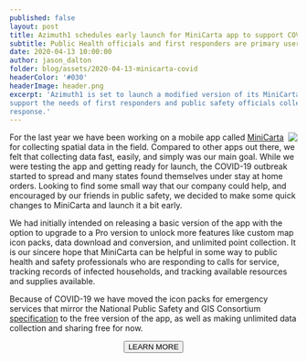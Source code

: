 ```yaml
---
published: false
layout: post
title: Azimuth1 schedules early launch for MiniCarta app to support COVID response
subtitle: Public Health officials and first responders are primary users.
date: 2020-04-13 10:00:00
author: jason_dalton
folder: blog/assets/2020-04-13-minicarta-covid
headerColor: '#030'
headerImage: header.png
excerpt: 'Azimuth1 is set to launch a modified version of its MiniCarta team mapping mobile app this week to
support the needs of first responders and public safety officials collecting data on COVID-19 outbreak and
response.'
---
```

<img style="float: right" src="{{site.baseurl}}/{{page.folder}}/minicarta-screen.png">For the last year we have been working on a mobile app called <a href="http://www.minicarta.com">MiniCarta</a> for collecting spatial data in the field.  Compared to other apps out there, we felt that collecting data fast, easily, and simply was our main goal.  While we were testing the app and getting ready for launch, the COVID-19 outbreak started to spread and many states found themselves under stay at home orders. Looking to find some small way that our company could help, and encouraged by our friends in public safety, we decided to make some quick changes to MiniCarta and launch it a bit early.

We had initially intended on releasing a basic version of the app with the option to upgrade to a Pro version to unlock more features like custom map icon packs, data download and conversion, and unlimited point collection.  It is our sincere hope that MiniCarta can be helpful in some way to public health and safety professionals who are responding to calls for service, tracking records of infected households, and tracking available resources and supplies available.

Because of COVID-19 we have moved the icon packs for emergency services that mirror the National Public Safety and GIS Consortium <a href="https://www.napsgfoundation.org/all-resources/symbology-library/">specification</a> to the free version of the app, as well as making unlimited data collection and sharing free for now.  
<p><center><a href="http://www.minicarta.com"><button type="button" class="btn btn-info">LEARN MORE</button></a>
</center></p>
